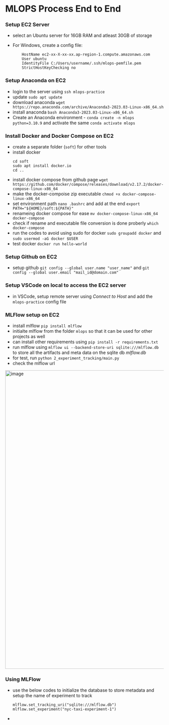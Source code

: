 # MLOPS Process End to End

### Setup EC2 Server
-   select an Ubuntu server for 16GB RAM and atleast 30GB of storage
-   For Windows, create a config file:

    ```Host mlops-practice
        HostName ec2-xx-X-xx-xx.ap-region-1.compute.amazonaws.com
        User ubuntu
        IdentityFile C:/Users/username/.ssh/mlops-pemfile.pem
        StrictHostKeyChecking no
    ```    

### Setup Anaconda on EC2
-   login to the server using ```ssh mlops-practice``` 
-   update ```sudo apt update```
-   download anaconda ```wget https://repo.anaconda.com/archive/Anaconda3-2023.03-Linux-x86_64.sh```
-   install anaconda ```bash Anaconda3-2023.03-Linux-x86_64.sh```
-   Create an Anaconda environment - ```conda create -n mlops python=3.10.9``` and activate the same ```conda activate mlops```

### Install Docker and Docker Compose on EC2
-   create a separate folder (```soft```) for other tools
-   install docker 
    ```
    cd soft
    sudo apt install docker.io
    cd ..
    ```
-   install docker compose from github page ```wget https://github.com/docker/compose/releases/download/v2.17.2/docker-compose-linux-x86_64```
-   make the docker-compoise zip executable ```chmod +x docker-compose-linux-x86_64```
-   set environment path ```nano .bashrc``` and add at the end ```export PATH="${HOME}/soft:${PATH}"```
-   renameing docker compose for ease ```mv docker-compose-linux-x86_64 docker-compose```
-   check if rename and executable file conversion is done proberly ```which docker-compose```
-   run the codes to avoid using sudo for docker ```sudo groupadd docker``` and ```sudo usermod -aG docker $USER```
-   test docker ```docker run hello-world```

### Setup Github on EC2
-   setup github ```git config --global user.name "user_name"``` and ```git config --global user.email "mail_id@domain.com"```

### Setup VSCode on local to access the EC2 server
-   in VSCode, setup remote server using *Connect to Host* and add the ```mlops-practice``` config file 

### MLFlow setup on EC2
-   install mlflow ```pip install mlflow```
-   initialte mlflow from the folder ```mlops``` so that it can be used for other projects as well
-   can install other requirements using ```pip install -r requirements.txt```
-   run mlflow using ```mlflow ui --backend-store-uri sqlite:///mlflow.db``` to store all the artifacts and meta data on the sqlite db *mlflow.db*
-   for test, run ```python 2_experiment_tracking/main.py```
-   check the mlflow url

<img width="946" alt="image" src="https://user-images.githubusercontent.com/13174586/231063714-d8934fc1-f83b-412b-8d4d-8de47f3b1626.png">

### Using MLFlow
-   use the below codes to initialize the database to store metadata and setup the name of experiment to track
    ```
    mlflow.set_tracking_uri("sqlite:///mlflow.db")
    mlflow.set_experiment("nyc-taxi-experiment-1")
    ```
-   